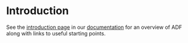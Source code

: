 # Introduction

See the [introduction page](docs/user-guide/adf-introduction.md) in our
[documentation](docs/README.md) for an overview of ADF along with links
to useful starting points.
